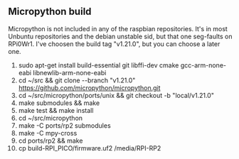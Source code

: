 ## Micropython build

Micropython is not included in any of the raspbian repositories.  It's in most Unbuntu repositories and the debian unstable sid, but that one seg-faults on RPi0Wr1.  I've choosen the build tag "v1.21.0", but you can choose a later one.

1. sudo apt-get install build-essential git libffi-dev cmake gcc-arm-none-eabi libnewlib-arm-none-eabi
2. cd ~/src && git clone --branch "v1.21.0" https://github.com/micropython/micropython.git
3. cd ~/src/micropython/ports/unix && git checkout -b "local/v1.21.0"
4. make submodules && make
5. make test && make install
6. cd ~/src/micropython
7. make -C ports/rp2 submodules
8. make -C mpy-cross
9. cd ports/rp2 && make
10. cp build-RPI_PICO/firmware.uf2 /media/RPI-RP2

